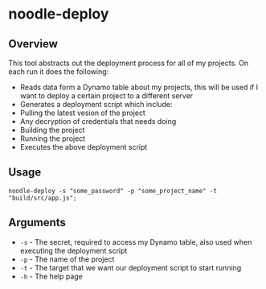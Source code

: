 # noodle-deploy

## Overview

This tool abstracts out the deployment process for all of my projects. On each run it does the following:

- Reads data form a Dynamo table about my projects, this will be used if I want to deploy a certain project to a different server
- Generates a deployment script which include:
- Pulling the latest vesion of the project
- Any decryption of credentials that needs doing
- Building the project
- Running the project
- Executes the above deployment script

## Usage

```
noodle-deploy -s "some_password" -p "some_project_name" -t "build/src/app.js";

```

## Arguments

- `-s` - The secret, required to access my Dynamo table, also used when executing the deployment script
- `-p` - The name of the project
- `-t` - The target that we want our deployment script to start running
- `-h` - The help page
